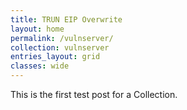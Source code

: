 ```yaml
---
title: TRUN EIP Overwrite
layout: home
permalink: /vulnserver/
collection: vulnserver
entries_layout: grid
classes: wide
---
```


This is the first test post for a Collection.

